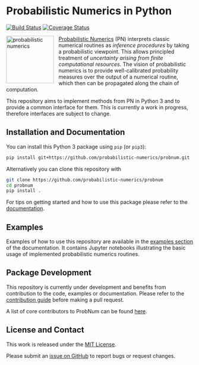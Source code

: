 # Probabilistic Numerics in Python

[![Build Status](https://travis-ci.org/probabilistic-numerics/probnum.svg?branch=master)](https://travis-ci.org/probabilistic-numerics/probnum)
[![Coverage Status](http://codecov.io/github/probabilistic-numerics/probnum/coverage.svg?branch=master)](http://codecov.io/github/probabilistic-numerics/probnum?branch=master)
<br>

<a href="https://github.com/probabilistic-numerics"><img align="left" src="https://raw.githubusercontent.com/probabilistic-numerics/probnum/master/docs/source/img/pn_logo.png" alt="probabilistic numerics" width="128" style="padding-right: 10px; padding left: 10px;" title="Probabilistic Numerics on GitHub"/></a> 
[Probabilistic Numerics](http://probabilistic-numerics.org/) (PN) interprets classic numerical routines as 
_inference procedures_ by taking a probabilistic viewpoint. This allows principled treatment of _uncertainty arising 
from finite computational resources_. The vision of probabilistic numerics is to provide well-calibrated probability 
measures over the output of a numerical routine, which then can be propagated along the chain of computation.

This repository aims to implement methods from PN in Python 3 and to provide a common interface for them. This is
currently a work in progress, therefore interfaces are subject to change.

## Installation and Documentation
You can install this Python 3 package using `pip` (or `pip3`):
```bash
pip install git+https://github.com/probabilistic-numerics/probnum.git
```
Alternatively you can clone this repository with
```bash
git clone https://github.com/probabilistic-numerics/probnum
cd probnum
pip install .
```
For tips on getting started and how to use this package please refer to the
[documentation](https://probabilistic-numerics.github.io/probnum/modules.html).

## Examples
Examples of how to use this repository are available in the 
[examples section](https://probabilistic-numerics.github.io/probnum/notebooks/examples.html) of the documentation. It 
contains Jupyter notebooks illustrating the basic usage of implemented probabilistic numerics routines.

## Package Development
This repository is currently under development and benefits from contribution to the code, examples or documentation.
Please refer to the [contribution guide](https://probabilistic-numerics.github.io/probnum/contributing.html) before 
making a pull request.

A list of core contributors to ProbNum can be found 
[here](https://github.com/probabilistic-numerics/probnum/blob/master/AUTHORS.md).

## License and Contact
This work is released under the [MIT License](https://github.com/probabilistic-numerics/probnum/blob/master/LICENSE.txt).

Please submit an [issue on GitHub](https://github.com/probabilistic-numerics/probnum/issues/new) to report bugs or 
request changes.
